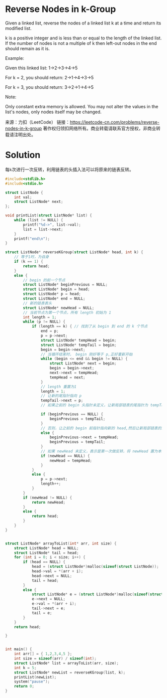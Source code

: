 # Reverse Nodes in k-Group

Given a linked list, reverse the nodes of a linked list k at a time and return its modified list.

k is a positive integer and is less than or equal to the length of the linked list. If the number of nodes is not a multiple of k then left-out nodes in the end should remain as it is.

Example:

Given this linked list: 1->2->3->4->5

For k = 2, you should return: 2->1->4->3->5

For k = 3, you should return: 3->2->1->4->5

Note:

Only constant extra memory is allowed.
You may not alter the values in the list's nodes, only nodes itself may be changed.

来源：力扣（LeetCode）
链接：https://leetcode-cn.com/problems/reverse-nodes-in-k-group
著作权归领扣网络所有。商业转载请联系官方授权，非商业转载请注明出处。



# Solution

每`k`次进行一次反转，利用链表的头插入法可以将原来的链表反转。

```c
#include<stdlib.h>
#include<stdio.h>

struct ListNode {
	int val;
	struct ListNode* next;
};

void printList(struct ListNode* list) {
	while (list != NULL) {
		printf("%d->", list->val);
		list = list->next;
	}
	printf("end\n");
}

struct ListNode* reverseKGroup(struct ListNode* head, int k) {
	// 等于1时，为自身
	if (k == 1) {
		return head;
	}
	else {
		// begin 的前一个节点
		struct ListNode* beginPrevious = NULL;
		struct ListNode* begin = head;
		struct ListNode* p = head;
		struct ListNode* end = NULL;
		// 新的链表表头
		struct ListNode* newHead = NULL;
		// 当前节点为第一个节点，所有 length 初始为 1
		int length = 1;
		while (p != NULL) {
			if (length == k) { // 找到了从 begin 到 end 的 k 个节点
				end = p;
				p = p->next;
				struct ListNode* tempHead = begin;
				struct ListNode* tempTail = begin;
				begin = begin->next;
				// 当循环结束时， begin 刚好等于 p,正好重新开始
				while (begin <= end && begin != NULL) {
					struct ListNode* next = begin;
					begin = begin->next;
					next->next = tempHead;
					tempHead = next;
				}
				// length 重置为1
				length = 1;
				// 让新的尾指针指向 p
				tempTail->next = p;
				// 如果之前的 begin 头指针未定义，让新局部链表的尾指针为 tempTail

				if (beginPrevious == NULL) {
					beginPrevious = tempTail;
				}
				// 否则，让之前的 begin 前指针指向新的 head,然后让新局部链表的尾指针为 tempTail
				else {
					beginPrevious->next = tempHead;
					beginPrevious = tempTail;
				}
				// 如果 newHead 未定义，表示是第一次做反转，将 newHead 置为本次的 tempHead
				if (newHead == NULL) {
					newHead = tempHead;
				}
			}
			else {
				p = p->next;
				length++;
			}
		}
		if (newHead != NULL) {
			return newHead;
		}
		else {
			return head;
		}
	}
}


struct ListNode* arrayToList(int* arr, int size) {
	struct ListNode* head = NULL;
	struct ListNode* tail = head;
	for (int i = 0; i < size; i++) {
		if (head == NULL) {
			head = (struct ListNode*)malloc(sizeof(struct ListNode));
			head->val = *(arr + i);
			head->next = NULL;
			tail = head;
		}
		else {
			struct ListNode* e = (struct ListNode*)malloc(sizeof(struct ListNode));
			e->next = NULL;
			e->val = *(arr + i);
			tail->next = e;
			tail = e;
		}
	}
	return head;

}


int main() {
	int arr[] = { 1,2,3,4,5 };
	int size = sizeof(arr) / sizeof(int);
	struct ListNode* list = arrayToList(arr, size);
	int k = 5;
	struct ListNode* newList = reverseKGroup(list, k);
	printList(newList);
	system("pause");
	return 0;
} 
```

